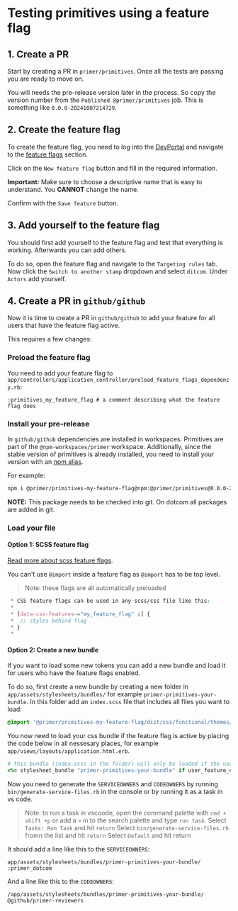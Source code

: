 # Testing primitives using a feature flag

## 1. Create a PR

Start by creating a PR in `primer/primitives`. Once all the tests are passing you are ready to move on.

You will needs the pre-release version later in the process. So copy the version number from the `Published @primer/primitives` job. This is something like `0.0.0-20241007214729`.

## 2. Create the feature flag

To create the feature flag, you need to log into the [DevPortal](https://devportal.githubapp.com/feature-flags) and navigate to the [feature flags](https://devportal.githubapp.com/feature-flags) section.

Click on the `New feature flag` button and fill in the required information.

**Important:** Make sure to choose a descriptive name that is easy to understand. You **CANNOT** change the name.

Confirm with the `Save feature` button.

## 3. Add yourself to the feature flag

You should first add yourself to the feature flag and test that everything is working. Afterwards you can add others.

To do so, open the feature flag and navigate to the `Targeting rules` tab.
Now click the `Switch to another stamp` dropdown and select `ditcom`.
Under `Actors` add yourself.

## 4. Create a PR in `github/github`

Now it is time to create a PR in `github/github` to add your feature for all users that have the feature flag active.

This requires a few changes:

### Preload the feature flag

You need to add your feature flag to `app/controllers/application_controller/preload_feature_flags_dependency.rb`:

```
:primitives_my_feature_flag # a comment describing what the feature flag does
```

### Install your pre-release

In `github/github` dependencies are installed in workspaces. Primitives are part of the `@npm-workspaces/primer` workspace.
Additionally, since the stable version of primitives is already installed, you need to install your version with an [npm alias](https://docs.npmjs.com/cli/v8/commands/npm-install#:~:text=npm%20install%20%3Calias%3E%40npm%3A%3Cname%3E%3A).

For example:

```bash
npm i @primer/primitives-my-feature-flag@npm:@primer/primitives@0.0.0-20241007214729 --workspace=@npm-workspaces/primer
```

**NOTE:** This package needs to be checked into git. On dotcom all packages are added in git.

### Load your file

#### Option 1: SCSS feature flag

[Read more about scss feature flags](https://github.com/github/github/blob/10168573894287782ddabd7d8b9bfd47850a1b31/ui/packages/feature-flags/client-feature-flags.ts#L223-L233).

You can't use `@import` inside a feature flag as `@import` has to be top level.

> Note: these flags are all automatically preloaded

```scss
 * CSS feature flags can be used in any scss/css file like this:
 *
 * [data-css-features~="my_feature_flag" i] {
 *  // styles behind flag
 * }
 *
```

#### Option 2: Create a new bundle

If you want to load some new tokens you can add a new bundle and load it for users who have the feature flags enabled.

To do so, first create a new bundle by creating a new folder in `app/assets/stylesheets/bundles/` for example `primer-primitives-your-bundle`.
In this folder add an `index.scss` file that includes all files you want to load:

```scss
@import '@primer/primitives-my-feature-flag/dist/css/functional/themes/new-theme.css';
```

You now need to load your css bundle if the feature flag is active by placing the code below in all nessesary places, for example `app/views/layouts/application.html.erb`.

```ruby
# this bundle (index.scss in the folder) will only be loaded if the users has the primitives_my_feature_flag feature flag enabled
<%= stylesheet_bundle "primer-primitives-your-bundle" if user_feature_enabled?(:primitives_my_feature_flag) %>
```

Now you need to generate the `SERVICEOWNERS` and `CODEOWNERS` by running `bin/generate-service-files.rb` in the console or by running it as a task in vs code.

> Note: to run a task in vscoode, open the command palette with `cmd + shift +p` or add a `>` in to the search palette and type `run task`.
> Select `Tasks: Run Task` and hit `return`
> Select `bin/generate-service-files.rb` fromn the list and hit `return`
> Select `Default` and hit return

It should add a line like this to the `SERVICEOWNERS`:

```
app/assets/stylesheets/bundles/primer-primitives-your-bundle/ :primer_dotcom
```

And a line like this to the `CODEOWNERS`:

```
/app/assets/stylesheets/bundles/primer-primitives-your-bundle/ @github/primer-reviewers
```
